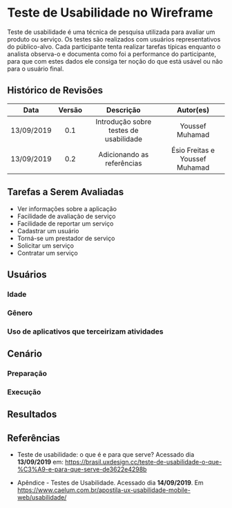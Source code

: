# Teste de Usabilidade no Wireframe

Teste de usabilidade é uma técnica de pesquisa utilizada para avaliar um produto ou serviço. Os testes são realizados com usuários representativos do público-alvo. Cada participante tenta realizar tarefas típicas enquanto o analista observa-o e documenta como foi a performance do participante, para que com estes dados ele consiga ter noção do que está usável ou não para o usuário final.

## Histórico de Revisões

| Data           |       Versão |             Descrição | Autor(es) |
| :--: | :----: | :-------: | :-------: |
| 13/09/2019     |       0.1       |             Introdução sobre testes de usabilidade           |     Youssef Muhamad      |
| 13/09/2019     |       0.2       |             Adicionando as referências           |     Ésio Freitas e Youssef Muhamad      |

## Tarefas a Serem Avaliadas

* Ver informações sobre a aplicação
* Facilidade de avaliação de serviço
* Facilidade de reportar um serviço
* Cadastrar um usuário 
* Torná-se um prestador de serviço
* Solicitar um serviço
* Contratar um serviço

## Usuários 

### Idade

### Gênero

### Uso de aplicativos que terceirizam atividades

## Cenário

### Preparação 

### Execução 


## Resultados



## Referências
- Teste de usabilidade: o que é e para que serve? Acessado dia **13/09/2019** em: <https://brasil.uxdesign.cc/teste-de-usabilidade-o-que-%C3%A9-e-para-que-serve-de3622e4298b>

* Apêndice - Testes de Usabilidade. Acessado dia **14/09/2019**. Em <https://www.caelum.com.br/apostila-ux-usabilidade-mobile-web/usabilidade/>